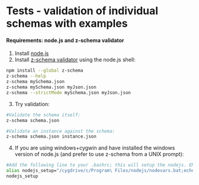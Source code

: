 # Tests - validation of individual schemas with examples

#### Requirements: node.js and z-schema validator

1. Install [node.js](https://nodejs.org/)
2. Install [z-schema validator](https://github.com/zaggino/z-schema) using the node.js shell:
```bash
npm install --global z-schema
z-schema --help
z-schema mySchema.json
z-schema mySchema.json myJson.json
z-schema --strictMode mySchema.json myJson.json
```
3. Try validation:

```bash
#Validate the schema itself:
z-schema schema.json

#Validate an instance against the schema:
z-schema schema.json instance.json
```

4. If you are using windows+cygwin and have installed the windows version of node.js (and prefer to use z-schema from a UNIX prompt):

```bash
#Add the following line to your .bashrc; this will setup the nodejs. ENV variables:
alias nodejs_setup="/cygdrive/c/Program\ Files/nodejs/nodevars.bat;echo z-schema myschema.json instance.json"
nodejs_setup

```
